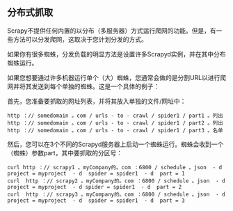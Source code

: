 ## 分布式抓取
Scrapy不提供任何内置的以分布（多服务器）方式运行爬网的功能。但是，有一些方法可以分发爬网，这取决于您计划分发的方式。

如果你有很多蜘蛛，分发负载的明显方法是设置许多Scrapyd实例，并在其中分布蜘蛛运行。

如果您想要通过许多机器运行单个（大）蜘蛛，您通常会做的是分割URL以进行爬网并将其发送到每个单独的蜘蛛。这是一个具体的例子：

首先，您准备要抓取的网址列表，并将其放入单独的文件/网址中：
```
http ：// somedomain 。com / urls - to - crawl / spider1 / part1 。列出
http ：// somedomain 。com / urls - to - crawl / spider1 / part2 。列出
http ：// somedomain 。com / urls - to - crawl / spider1 / part3 。名单
```
然后，您可以在3个不同的Scrapyd服务器上启动一个蜘蛛运行。蜘蛛会收到一个（蜘蛛）参数part，其中要抓取的分区号：
```
curl http ：// scrapy1 。myCompany的。com ：6800 / schedule 。json  - d  project = myproject  - d  spider = spider1  - d  part = 1 
curl  http ：// scrapy2 。myCompany的。com ：6800 / schedule 。json  - d  project = myproject  - d spider = spider1  - d  part = 2 
curl  http ：// scrapy3 。myCompany的。com ：6800 / schedule 。json  - d  project = myproject  - d  spider = spider1  - d  part = 3
```